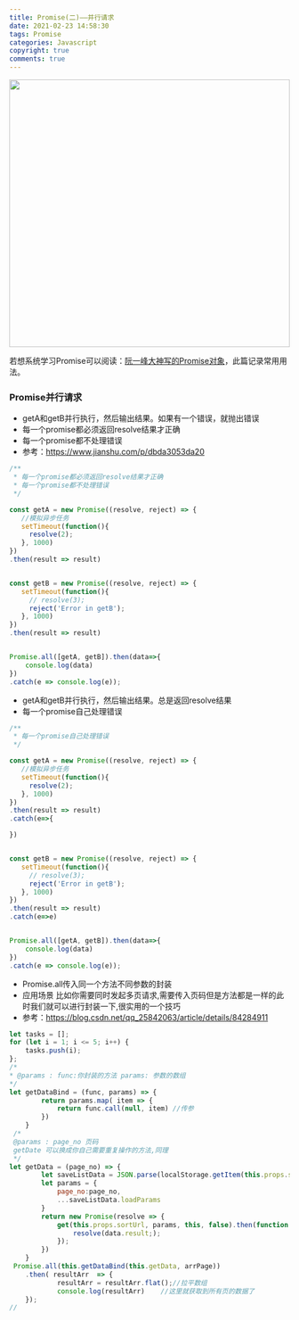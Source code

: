 ```yaml
---
title: Promise(二)——并行请求
date: 2021-02-23 14:58:30
tags: Promise
categories: Javascript
copyright: true
comments: true
---
```


<img src="https://cdn.pixabay.com/photo/2021/01/24/20/21/cloud-5946381_1280.jpg" width="100%" height="480px;"/>

若想系统学习Promise可以阅读：[阮一峰大神写的Promise对象](https://es6.ruanyifeng.com/#docs/promise)，此篇记录常用用法。


### Promise并行请求

- getA和getB并行执行，然后输出结果。如果有一个错误，就抛出错误
- 每一个promise都必须返回resolve结果才正确
- 每一个promise都不处理错误
- 参考：https://www.jianshu.com/p/dbda3053da20
  

```javascript
/**
 * 每一个promise都必须返回resolve结果才正确
 * 每一个promise都不处理错误
 */

const getA = new Promise((resolve, reject) => {
   //模拟异步任务
   setTimeout(function(){
     resolve(2);
   }, 1000) 
})
.then(result => result)


const getB = new Promise((resolve, reject) => {
   setTimeout(function(){
     // resolve(3);
     reject('Error in getB');
   }, 1000) 
})
.then(result => result)


Promise.all([getA, getB]).then(data=>{
    console.log(data)
})
.catch(e => console.log(e));
```

- getA和getB并行执行，然后输出结果。总是返回resolve结果
- 每一个promise自己处理错误

```javascript
/**
 * 每一个promise自己处理错误
 */

const getA = new Promise((resolve, reject) => {
   //模拟异步任务
   setTimeout(function(){
     resolve(2);
   }, 1000) 
})
.then(result => result)
.catch(e=>{

})


const getB = new Promise((resolve, reject) => {
   setTimeout(function(){
     // resolve(3);
     reject('Error in getB');
   }, 1000) 
})
.then(result => result)
.catch(e=>e)


Promise.all([getA, getB]).then(data=>{
    console.log(data)
})
.catch(e => console.log(e));
```

- Promise.all传入同一个方法不同参数的封装
- 应用场景 比如你需要同时发起多页请求,需要传入页码但是方法都是一样的此时我们就可以进行封装一下,很实用的一个技巧
- 参考：https://blog.csdn.net/qq_25842063/article/details/84284911

```javascript
let tasks = [];
for (let i = 1; i <= 5; i++) {
    tasks.push(i);
};
/*
* @params : func:你封装的方法 params: 参数的数组
*/
let getDataBind = (func, params) => {
        return params.map( item => {
            return func.call(null, item) //传参
        })
    }
 /*
 @params : page_no 页码  
 getDate 可以换成你自己需要重复操作的方法,同理
 */
let getData = (page_no) => {
        let saveListData = JSON.parse(localStorage.getItem(this.props.saveListData));
        let params = {
            page_no:page_no,
            ...saveListData.loadParams
        }
        return new Promise(resolve => {
            get(this.props.sortUrl, params, this, false).then(function (data) {
                resolve(data.result;);
            });
        })
    }  
 Promise.all(this.getDataBind(this.getData, arrPage))
	.then( resultArr  => {
		    resultArr = resultArr.flat();//拉平数组
		    console.log(resultArr)    //这里就获取到所有页的数据了
	});
//

```
